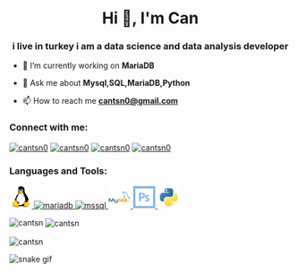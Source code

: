 <h1 align="center">Hi 👋, I'm Can</h1>
<h3 align="center">i live in turkey i am a data science and data analysis developer</h3>

- 🔭 I’m currently working on **MariaDB**

- 💬 Ask me about **Mysql,SQL,MariaDB,Python**

- 📫 How to reach me **cantsn0@gmail.com**

<h3 align="left">Connect with me:</h3>
<p align="left">
<a href="https://twitter.com/cantsn0" target="blank"><img align="center" src="https://raw.githubusercontent.com/rahuldkjain/github-profile-readme-generator/master/src/images/icons/Social/twitter.svg" alt="cantsn0" height="30" width="40" /></a>
<a href="https://linkedin.com/in/cantsn0" target="blank"><img align="center" src="https://raw.githubusercontent.com/rahuldkjain/github-profile-readme-generator/master/src/images/icons/Social/linked-in-alt.svg" alt="cantsn0" height="30" width="40" /></a>
<a href="https://instagram.com/cantsn0" target="blank"><img align="center" src="https://raw.githubusercontent.com/rahuldkjain/github-profile-readme-generator/master/src/images/icons/Social/instagram.svg" alt="cantsn0" height="30" width="40" /></a>
<a href="https://discord.gg/cantsn0" target="blank"><img align="center" src="https://raw.githubusercontent.com/rahuldkjain/github-profile-readme-generator/master/src/images/icons/Social/discord.svg" alt="cantsn0" height="30" width="40" /></a>
</p>

<h3 align="left">Languages and Tools:</h3>
<p align="left"> <a href="https://www.linux.org/" target="_blank" rel="noreferrer"> <img src="https://raw.githubusercontent.com/devicons/devicon/master/icons/linux/linux-original.svg" alt="linux" width="40" height="40"/> </a> <a href="https://mariadb.org/" target="_blank" rel="noreferrer"> <img src="https://www.vectorlogo.zone/logos/mariadb/mariadb-icon.svg" alt="mariadb" width="40" height="40"/> </a> <a href="https://www.microsoft.com/en-us/sql-server" target="_blank" rel="noreferrer"> <img src="https://www.svgrepo.com/show/303229/microsoft-sql-server-logo.svg" alt="mssql" width="40" height="40"/> </a> <a href="https://www.mysql.com/" target="_blank" rel="noreferrer"> <img src="https://raw.githubusercontent.com/devicons/devicon/master/icons/mysql/mysql-original-wordmark.svg" alt="mysql" width="40" height="40"/> </a> <a href="https://www.photoshop.com/en" target="_blank" rel="noreferrer"> <img src="https://raw.githubusercontent.com/devicons/devicon/master/icons/photoshop/photoshop-line.svg" alt="photoshop" width="40" height="40"/> </a> <a href="https://www.python.org" target="_blank" rel="noreferrer"> <img src="https://raw.githubusercontent.com/devicons/devicon/master/icons/python/python-original.svg" alt="python" width="40" height="40"/> </a> </p>

<p><img align="left" src="https://github-readme-stats.vercel.app/api/top-langs?username=cantsn&show_icons=true&locale=en&layout=compact" alt="cantsn" /></p>

<p>&nbsp;<img align="center" src="https://github-readme-stats.vercel.app/api?username=cantsn&show_icons=true&locale=en" alt="cantsn" /></p>

<p><img align="center" src="https://github-readme-streak-stats.herokuapp.com/?user=cantsn&" alt="cantsn" /></p>

![snake gif](https://github.com/cantsn/cantsn/blob/output/github-contribution-grid-snake.gif)
